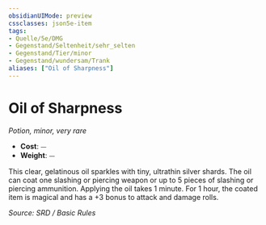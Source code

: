 ```yaml
---
obsidianUIMode: preview
cssclasses: json5e-item
tags:
- Quelle/5e/DMG
- Gegenstand/Seltenheit/sehr_selten
- Gegenstand/Tier/minor
- Gegenstand/wundersam/Trank
aliases: ["Oil of Sharpness"]
---
```

# Oil of Sharpness
*Potion, minor, very rare*  

- **Cost**: ⏤
- **Weight**: ⏤

This clear, gelatinous oil sparkles with tiny, ultrathin silver shards. The oil can coat one slashing or piercing weapon or up to 5 pieces of slashing or piercing ammunition. Applying the oil takes 1 minute. For 1 hour, the coated item is magical and has a +3 bonus to attack and damage rolls.

*Source: SRD / Basic Rules*